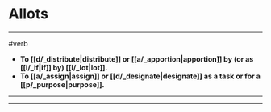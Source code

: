 # Allots
---
#verb
- **To [[d/_distribute|distribute]] or [[a/_apportion|apportion]] by (or as [[i/_if|if]] by) [[l/_lot|lot]].**
- **To [[a/_assign|assign]] or [[d/_designate|designate]] as a task or for a [[p/_purpose|purpose]].**
---
---
